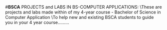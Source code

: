 #**BSCA**
PROJECTS and LABS IN BS-COMPUTER APPLICATIONS:
\\These are projects and labs made within of my 4-year course - Bachelor of Science in Computer Application
\\To help new and existing BSCA students to guide you in your 4 year course.........
